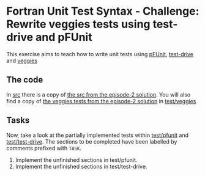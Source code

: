 # Fortran Unit Test Syntax - Challenge: Rewrite veggies tests using test-drive and pFUnit

This exercise aims to teach how to write unit tests using [pFUnit](https://github.com/Goddard-Fortran-Ecosystem/pFUnit),
[test-drive](https://github.com/fortran-lang/test-drive) and [veggies](https://gitlab.com/everythingfunctional/veggies)

## The code

In [src](./src/) there is a copy of [the src from the episode-2 solution](../../2-intro-to-fortran-unit-tests/solution/src/).
You will also find a copy of [the veggies tests from the episode-2 solution](../../2-intro-to-fortran-unit-tests/solution/test/)
in [test/veggies](./test/veggies/)

## Tasks

Now, take a look at the partially implemented tests within [test/pfunit](./test/pfunit/) and [test/test-drive](./test/test-drive/).
The sections to be completed have been labelled by comments prefixed with `TASK`.

1. Implement the unfinished sections in test/pfunit.
2. Implement the unfinished sections in test/test-drive.
